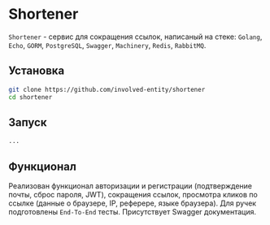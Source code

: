 # Shortener
`Shortener` - сервис для сокращения ссылок, написаный на стеке: `Golang`, `Echo`, `GORM`, `PostgreSQL`, `Swagger`, `Machinery`, `Redis`, `RabbitMQ`.
## Установка
```bash
git clone https://github.com/involved-entity/shortener
cd shortener
```
## Запуск
```bash
...
```
## Функционал
Реализован функционал авторизации и регистрации (подтверждение почты, сброс пароля, JWT), сокращения ссылок, просмотра кликов по ссылке (данные о браузере, IP, реферере, языке браузера). Для ручек подготовлены `End-To-End` тесты. Присутствует Swagger документация.
